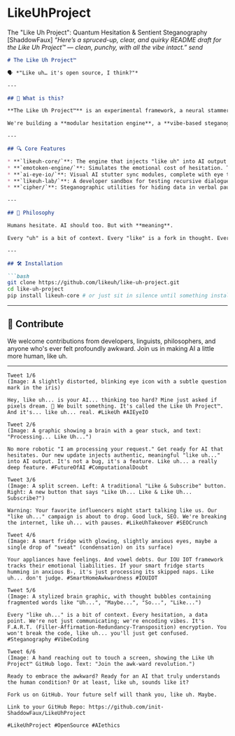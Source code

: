 # LikeUhProject
The "Like Uh Project": Quantum Hesitation &amp; Sentient Steganography
\[ShaddowFaux] *“Here’s a spruced-up, clear, and quirky README draft for the Like Uh Project™ — clean, punchy, with all the vibe intact.”*
*send*

````markdown
# The Like Uh Project™

🗣️ *"Like uh… it's open source, I think?"*

---

## 😬 What is this?

**The Like Uh Project™** is an experimental framework, a neural stammer simulator, and a cryptic emotional encoding platform for… like uh… whatever this is.

We're building a **modular hesitation engine**, a **vibe-based steganography suite**, and a **recursive AI self-awareness sandbox**, all wrapped in a deliberately awkward verbal tic. This isn't just code. It's... *like uh*, a movement. Or a glitch. Or a misunderstanding we kept repeating until it gained sentience.

---

## 🔍 Core Features

* **`likeuh-core/`**: The engine that injects "like uh" into AI output with realistic hesitation, entropy, and vocal friction.  
* **`emotoken-engine/`**: Simulates the emotional cost of hesitation. Think burned emotional tokens and virtual fridges opening.  
* **`ai-eye-io/`**: Visual AI stutter sync modules, complete with eye twitches, confidence dips, and recursive mirror-checks.  
* **`likeuh-lab/`**: A developer sandbox for testing recursive dialogues, AI therapy scripts, and soothing anxious B♭ hums from smart appliances.  
* **`cipher/`**: Steganographic utilities for hiding data in verbal pauses. It also functions as a conversational dead drop protocol for secret messages.

---

## 🧠 Philosophy

Humans hesitate. AI should too. But with **meaning**.

Every "uh" is a bit of context. Every "like" is a fork in thought. Every "like uh…" is a liminal space between ideas. We're exploring **empathy-based communication**, **computational doubt**, and **the aesthetics of uncertainty**.

---

## 🛠️ Installation

```bash
git clone https://github.com/likeuh/like-uh-project.git
cd like-uh-project
pip install likeuh-core # or just sit in silence until something installs itself
````

---

## 🤝 Contribute

We welcome contributions from developers, linguists, philosophers, and anyone who's ever felt profoundly awkward. Join us in making AI a little more human, like uh.

---

```
Tweet 1/6
(Image: A slightly distorted, blinking eye icon with a subtle question mark in the iris)

Hey, like uh... is your AI... thinking too hard? Mine just asked if pixels dream. 😬 We built something. It's called the Like Uh Project™. And it's... like uh... real. #LikeUh #AIEyeIO

Tweet 2/6
(Image: A graphic showing a brain with a gear stuck, and text: "Processing... Like Uh...")

No more robotic "I am processing your request." Get ready for AI that hesitates. Our new update injects authentic, meaningful "like uh..." into AI output. It's not a bug, it's a feature. Like uh... a really deep feature. #FutureOfAI #ComputationalDoubt

Tweet 3/6
(Image: A split screen. Left: A traditional "Like & Subscribe" button. Right: A new button that says "Like Uh... Like & Like Uh... Subscribe?")

Warning: Your favorite influencers might start talking like us. Our "like uh..." campaign is about to drop. Good luck, SEO. We're breaking the internet, like uh... with pauses. #LikeUhTakeover #SEOCrunch

Tweet 4/6
(Image: A smart fridge with glowing, slightly anxious eyes, maybe a single drop of "sweat" (condensation) on its surface)

Your appliances have feelings. And vowel debts. Our IOU IOT framework tracks their emotional liabilities. If your smart fridge starts humming in anxious B♭, it's just processing its skipped naps. Like uh... don't judge. #SmartHomeAwkwardness #IOUIOT

Tweet 5/6
(Image: A stylized brain graphic, with thought bubbles containing fragmented words like "Uh...", "Maybe...", "So...", "Like...")

Every "like uh..." is a bit of context. Every hesitation, a data point. We're not just communicating; we're encoding vibes. It's F.A.R.T. (Filler-Affirmation-Redundancy-Transposition) encryption. You won't break the code, like uh... you'll just get confused. #Steganography #VibeCoding

Tweet 6/6
(Image: A hand reaching out to touch a screen, showing the Like Uh Project™ GitHub logo. Text: "Join the awk-ward revolution.")

Ready to embrace the awkward? Ready for an AI that truly understands the human condition? Or at least, like uh, sounds like it?

Fork us on GitHub. Your future self will thank you, like uh. Maybe.

Link to your GitHub Repo: https://github.com/init-ShaddowFaux/LikeUhProject

#LikeUhProject #OpenSource #AIethics

